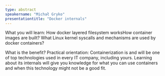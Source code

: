 ```yaml
---
type: abstract
speakername: "Michał Gryko"
presentationtitle: "Docker internals"
---
```


What you will learn: How docker layered filesystem worksHow container images are built? What Linux kernel syscalls and mechanisms are used by docker containers?

What is the benefit? Practical orientation: Containerization is and will be one of top technologies used in every IT company, including yours. Learning about its internals will give you knowledge for what you can use containers and when this technology might not be a good fit.